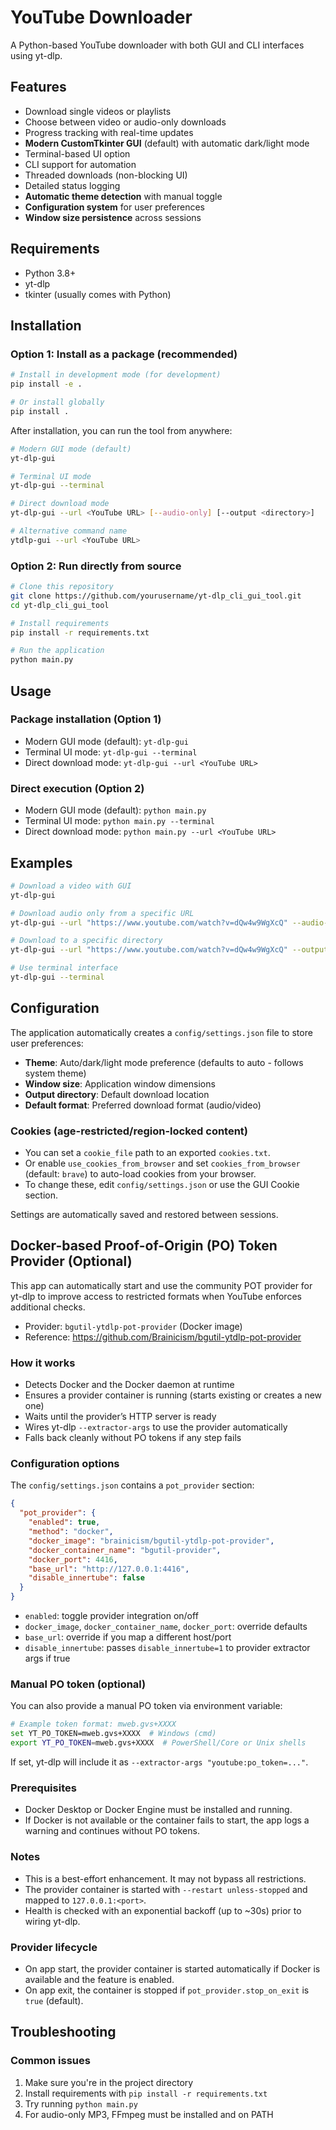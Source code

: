 # YouTube Downloader

A Python-based YouTube downloader with both GUI and CLI interfaces using yt-dlp.

## Features

- Download single videos or playlists
- Choose between video or audio-only downloads
- Progress tracking with real-time updates
- **Modern CustomTkinter GUI** (default) with automatic dark/light mode
- Terminal-based UI option
- CLI support for automation
- Threaded downloads (non-blocking UI)
- Detailed status logging
- **Automatic theme detection** with manual toggle
- **Configuration system** for user preferences
- **Window size persistence** across sessions

## Requirements

- Python 3.8+
- yt-dlp
- tkinter (usually comes with Python)

## Installation

### Option 1: Install as a package (recommended)

```bash
# Install in development mode (for development)
pip install -e .

# Or install globally
pip install .
```

After installation, you can run the tool from anywhere:

```bash
# Modern GUI mode (default)
yt-dlp-gui

# Terminal UI mode
yt-dlp-gui --terminal

# Direct download mode
yt-dlp-gui --url <YouTube URL> [--audio-only] [--output <directory>]

# Alternative command name
ytdlp-gui --url <YouTube URL>
```

### Option 2: Run directly from source

```bash
# Clone this repository
git clone https://github.com/yourusername/yt-dlp_cli_gui_tool.git
cd yt-dlp_cli_gui_tool

# Install requirements
pip install -r requirements.txt

# Run the application
python main.py
```

## Usage

### Package installation (Option 1)

- Modern GUI mode (default): `yt-dlp-gui`
- Terminal UI mode: `yt-dlp-gui --terminal`
- Direct download mode: `yt-dlp-gui --url <YouTube URL>`

### Direct execution (Option 2)

- Modern GUI mode (default): `python main.py`
- Terminal UI mode: `python main.py --terminal`
- Direct download mode: `python main.py --url <YouTube URL>`

## Examples

```bash
# Download a video with GUI
yt-dlp-gui

# Download audio only from a specific URL
yt-dlp-gui --url "https://www.youtube.com/watch?v=dQw4w9WgXcQ" --audio-only

# Download to a specific directory
yt-dlp-gui --url "https://www.youtube.com/watch?v=dQw4w9WgXcQ" --output "C:\Downloads"

# Use terminal interface
yt-dlp-gui --terminal
```

## Configuration

The application automatically creates a `config/settings.json` file to store user preferences:

- **Theme**: Auto/dark/light mode preference (defaults to auto - follows system theme)
- **Window size**: Application window dimensions
- **Output directory**: Default download location
- **Default format**: Preferred download format (audio/video)

### Cookies (age-restricted/region-locked content)

- You can set a `cookie_file` path to an exported `cookies.txt`.
- Or enable `use_cookies_from_browser` and set `cookies_from_browser` (default: `brave`) to auto-load cookies from your browser.
- To change these, edit `config/settings.json` or use the GUI Cookie section.

Settings are automatically saved and restored between sessions.

## Docker-based Proof-of-Origin (PO) Token Provider (Optional)

This app can automatically start and use the community POT provider for yt-dlp to improve access to restricted formats when YouTube enforces additional checks.

- Provider: `bgutil-ytdlp-pot-provider` (Docker image)
- Reference: <https://github.com/Brainicism/bgutil-ytdlp-pot-provider>

### How it works

- Detects Docker and the Docker daemon at runtime
- Ensures a provider container is running (starts existing or creates a new one)
- Waits until the provider’s HTTP server is ready
- Wires yt-dlp `--extractor-args` to use the provider automatically
- Falls back cleanly without PO tokens if any step fails

### Configuration options

The `config/settings.json` contains a `pot_provider` section:

```json
{
  "pot_provider": {
    "enabled": true,
    "method": "docker",
    "docker_image": "brainicism/bgutil-ytdlp-pot-provider",
    "docker_container_name": "bgutil-provider",
    "docker_port": 4416,
    "base_url": "http://127.0.0.1:4416",
    "disable_innertube": false
  }
}
```

- `enabled`: toggle provider integration on/off
- `docker_image`, `docker_container_name`, `docker_port`: override defaults
- `base_url`: override if you map a different host/port
- `disable_innertube`: passes `disable_innertube=1` to provider extractor args if true

### Manual PO token (optional)

You can also provide a manual PO token via environment variable:

```bash
# Example token format: mweb.gvs+XXXX
set YT_PO_TOKEN=mweb.gvs+XXXX  # Windows (cmd)
export YT_PO_TOKEN=mweb.gvs+XXXX  # PowerShell/Core or Unix shells
```

If set, yt-dlp will include it as `--extractor-args "youtube:po_token=..."`.

### Prerequisites

- Docker Desktop or Docker Engine must be installed and running.
- If Docker is not available or the container fails to start, the app logs a warning and continues without PO tokens.

### Notes

- This is a best-effort enhancement. It may not bypass all restrictions.
- The provider container is started with `--restart unless-stopped` and mapped to `127.0.0.1:<port>`.
- Health is checked with an exponential backoff (up to ~30s) prior to wiring yt-dlp.

### Provider lifecycle

- On app start, the provider container is started automatically if Docker is available and the feature is enabled.
- On app exit, the container is stopped if `pot_provider.stop_on_exit` is `true` (default).

## Troubleshooting

### Common issues

1. Make sure you're in the project directory
2. Install requirements with `pip install -r requirements.txt`
3. Try running `python main.py`
4. For audio-only MP3, FFmpeg must be installed and on PATH
